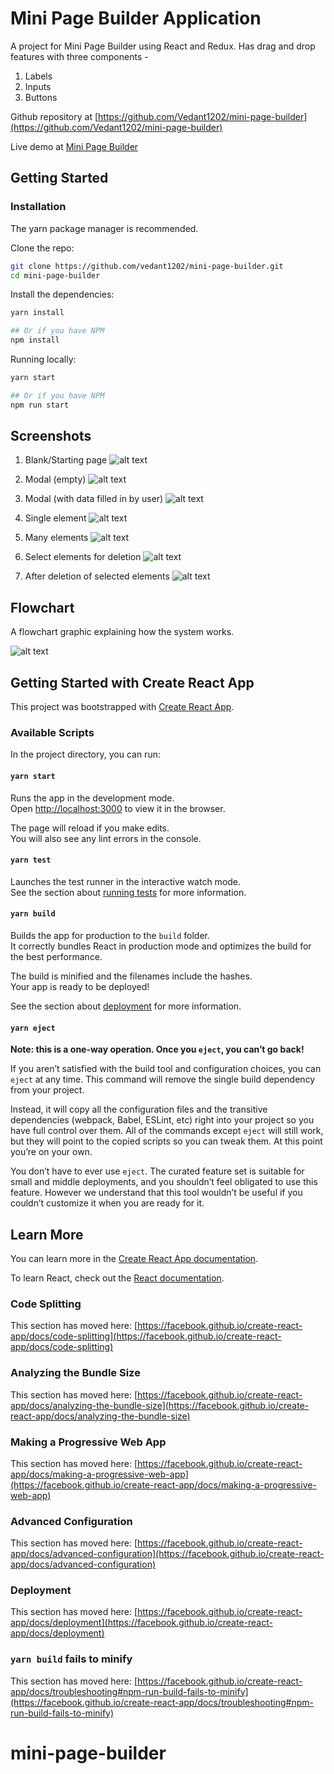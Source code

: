 # Mini Page Builder Application

A project for Mini Page Builder using React and Redux. Has drag and drop features with three components - 

1. Labels
2. Inputs
3. Buttons

Github repository at [https://github.com/Vedant1202/mini-page-builder](https://github.com/Vedant1202/mini-page-builder)

Live demo at [Mini Page Builder](https://vedant1202.github.io/mini-page-builder/)

## Getting Started

### Installation

The yarn package manager is recommended.

Clone the repo:

```bash
git clone https://github.com/vedant1202/mini-page-builder.git
cd mini-page-builder
```

Install the dependencies:

```bash
yarn install

## Or if you have NPM
npm install

```

Running locally:

```bash
yarn start

## Or if you have NPM
npm run start

```

## Screenshots

1. Blank/Starting page 
![alt text](https://github.com/Vedant1202/mini-page-builder/blob/master/screenshots/blank-page.png?raw=true)

2. Modal (empty) 
![alt text](https://github.com/Vedant1202/mini-page-builder/blob/master/screenshots/modal-empty.png?raw=true)

3. Modal (with data filled in by user) 
![alt text](https://github.com/Vedant1202/mini-page-builder/blob/master/screenshots/modal-filled.png?raw=true)

4. Single element 
![alt text](https://github.com/Vedant1202/mini-page-builder/blob/master/screenshots/one-element.png?raw=true)

5. Many elements 
![alt text](https://github.com/Vedant1202/mini-page-builder/blob/master/screenshots/many-element.png?raw=true)

6. Select elements for deletion
![alt text](https://github.com/Vedant1202/mini-page-builder/blob/master/screenshots/select-for-delete.png?raw=true)

7. After deletion of selected elements
![alt text](https://github.com/Vedant1202/mini-page-builder/blob/master/screenshots/after-delete.png?raw=true)


## Flowchart 

A flowchart graphic explaining how the system works.

![alt text](https://github.com/Vedant1202/mini-page-builder/blob/master/docs/mini-page-builder-flowchart.png?raw=true)


## Getting Started with Create React App

This project was bootstrapped with [Create React App](https://github.com/facebook/create-react-app).

### Available Scripts

In the project directory, you can run:

#### `yarn start`

Runs the app in the development mode.\
Open [http://localhost:3000](http://localhost:3000) to view it in the browser.

The page will reload if you make edits.\
You will also see any lint errors in the console.

#### `yarn test`

Launches the test runner in the interactive watch mode.\
See the section about [running tests](https://facebook.github.io/create-react-app/docs/running-tests) for more information.

#### `yarn build`

Builds the app for production to the `build` folder.\
It correctly bundles React in production mode and optimizes the build for the best performance.

The build is minified and the filenames include the hashes.\
Your app is ready to be deployed!

See the section about [deployment](https://facebook.github.io/create-react-app/docs/deployment) for more information.

#### `yarn eject`

**Note: this is a one-way operation. Once you `eject`, you can’t go back!**

If you aren’t satisfied with the build tool and configuration choices, you can `eject` at any time. This command will remove the single build dependency from your project.

Instead, it will copy all the configuration files and the transitive dependencies (webpack, Babel, ESLint, etc) right into your project so you have full control over them. All of the commands except `eject` will still work, but they will point to the copied scripts so you can tweak them. At this point you’re on your own.

You don’t have to ever use `eject`. The curated feature set is suitable for small and middle deployments, and you shouldn’t feel obligated to use this feature. However we understand that this tool wouldn’t be useful if you couldn’t customize it when you are ready for it.

## Learn More

You can learn more in the [Create React App documentation](https://facebook.github.io/create-react-app/docs/getting-started).

To learn React, check out the [React documentation](https://reactjs.org/).

### Code Splitting

This section has moved here: [https://facebook.github.io/create-react-app/docs/code-splitting](https://facebook.github.io/create-react-app/docs/code-splitting)

### Analyzing the Bundle Size

This section has moved here: [https://facebook.github.io/create-react-app/docs/analyzing-the-bundle-size](https://facebook.github.io/create-react-app/docs/analyzing-the-bundle-size)

### Making a Progressive Web App

This section has moved here: [https://facebook.github.io/create-react-app/docs/making-a-progressive-web-app](https://facebook.github.io/create-react-app/docs/making-a-progressive-web-app)

### Advanced Configuration

This section has moved here: [https://facebook.github.io/create-react-app/docs/advanced-configuration](https://facebook.github.io/create-react-app/docs/advanced-configuration)

### Deployment

This section has moved here: [https://facebook.github.io/create-react-app/docs/deployment](https://facebook.github.io/create-react-app/docs/deployment)

### `yarn build` fails to minify

This section has moved here: [https://facebook.github.io/create-react-app/docs/troubleshooting#npm-run-build-fails-to-minify](https://facebook.github.io/create-react-app/docs/troubleshooting#npm-run-build-fails-to-minify)
# mini-page-builder
